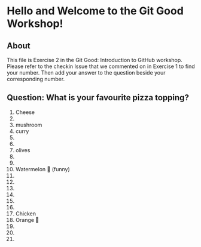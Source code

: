 # Hello and Welcome to the Git Good Workshop! 

## About 

This file is Exercise 2 in the Git Good: Introduction to GitHub workshop. 
Please refer to the checkin Issue that we commented on in Exercise 1 to find your number. Then add your answer to the question beside your corresponding number.

## Question: What is your favourite pizza topping?


1. Cheese
2. 
3. mushroom
2. curry
3. 
4. 
5. olives
6. 
7. 
8. Watermelon 🍉 (funny) 
9. 
10. 
11. 
12. 
13. 
14. 
15. Chicken
16. Orange 🍊 
17. 
18. 
19. 
